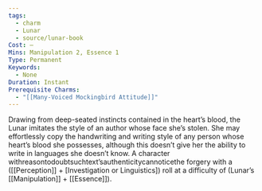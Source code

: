 ```yaml
---
tags:
  - charm
  - Lunar
  - source/lunar-book
Cost: —
Mins: Manipulation 2, Essence 1
Type: Permanent
Keywords:
  - None
Duration: Instant
Prerequisite Charms:
  - "[[Many-Voiced Mockingbird Attitude]]"
---
```

Drawing from deep-seated instincts contained in the heart’s blood, the Lunar imitates the style of an author whose face she’s stolen. She may effortlessly copy the handwriting and writing style of any person whose heart’s blood she possesses, although this doesn’t give her the ability to write in languages she doesn’t know. A character withreasontodoubtsuchtext’sauthenticitycannoticethe forgery with a ([[Perception]] + [Investigation or Linguistics]) roll at a difficulty of (Lunar’s [[Manipulation]] + [[Essence]]).